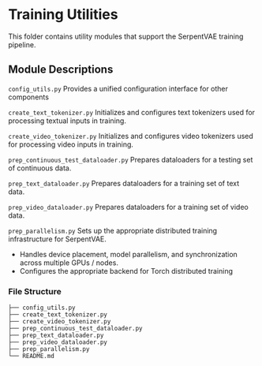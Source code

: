# Training Utilities 
This folder contains utility modules that support the SerpentVAE training pipeline. 

## Module Descriptions 
`config_utils.py`
Provides a unified configuration interface for other components 

`create_text_tokenizer.py` 
Initializes and configures text tokenizers used for processing textual inputs in training. 

`create_video_tokenizer.py`
Initializes and configures video tokenizers used for processing video inputs in training. 

`prep_continuous_test_dataloader.py`
Prepares dataloaders for a testing set of continuous data. 

`prep_text_dataloader.py`
Prepares dataloaders for a training set of text data. 

`prep_video_dataloader.py`
Prepares dataloaders for a training set of video data. 

`prep_parallelism.py` 
Sets up the appropriate distributed training infrastructure for SerpentVAE. 
- Handles device placement, model parallelism, and synchronization across multiple GPUs / nodes. 
- Configures the appropriate backend for Torch distributed training 

### File Structure 
```train_utils/
├── config_utils.py
├── create_text_tokenizer.py
├── create_video_tokenizer.py
├── prep_continuous_test_dataloader.py
├── prep_text_dataloader.py
├── prep_video_dataloader.py
├── prep_parallelism.py
└── README.md
```